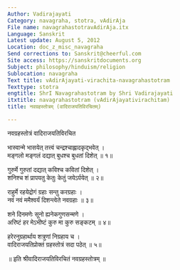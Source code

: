 ```yaml
---
Author: Vadirajayati
Category: navagraha, stotra, vAdirAja
File name: navagrahastotravAdirAja.itx
Language: Sanskrit
Latest update: August 5, 2012
Location: doc_z_misc_navagraha
Send corrections to: Sanskrit@cheerful.com
Site access: https://sanskritdocuments.org
Subject: philosophy/hinduism/religion
Sublocation: navagraha
Text title: vAdirAjayati-virachita-navagrahastotram
Texttype: stotra
engtitle: ShrI Navagrahastotram by Shri Vadirajayati
itxtitle: navagrahastotram (vAdirAjayativirachitam)
title: नवग्रहस्तोत्रम् (वादिराजयतिविरचितम्)

---
```

  
 नवग्रहस्तोत्रं वादिराजयतिविरचित   
  
भास्वान्मे भासयेत् तत्त्वं चन्द्रश्चाह्लादकृद्भवेत् ।  
मङ्गलो मङ्गलं दद्यात् बुधश्च बुधतां दिशेत् ॥ १॥  
  
गुरुर्मे गुरुतां दद्यात् कविश्च कवितां दिशेत् ।  
शनिश्च शं प्रापयतु केतुः केतुं जयेऽर्पयेत् ॥ २॥  
  
राहुर्मे रहयेद्रोगं ग्रहाः सन्तु करग्रहाः ।  
नवं नवं ममैश्वर्यं दिशन्त्वेते नवग्रहाः ॥ ३॥  
  
शने दिनमणेः सूनो ह्यनेकगुणसन्मणे ।  
अरिष्टं हर मेऽभीष्टं कुरु मा कुरु सङ्कटम् ॥ ४॥  
  
हरेरनुग्रहार्थाय शत्रुणां निग्रहाय च ।  
वादिराजयतिप्रोक्तं ग्रहस्तोत्रं सदा पठेत् ॥ ५॥  
  
॥ इति श्रीवादिराजयतिविरचितं नवग्रहस्तोत्रम् ॥  
  
  
  
